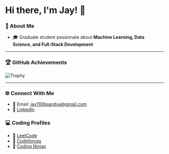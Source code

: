 # Hi there, I'm Jay! 👋

### 🚀 About Me
- 🎓 Graduate student passionate about **Machine Learning, Data Science, and Full-Stack Development**

---

### 🏆 GitHub Achievements
![Trophy](https://github-profile-trophy.vercel.app/?username=YourUsername&theme=gruvbox)

---

### 🌐 Connect With Me
- 📧 Email: jay1106pandya@gmail.com
- 💼 [LinkedIn](www.linkedin.com/in/jay-pandya-0a289b199)

### 💻 Coding Profiles
- 🏹 [LeetCode](https://leetcode.com/u/jpandya1161/)
- 🏹 [Codeforces](https://codeforces.com/profile/jpandya1161)
- 🏹 [Coding Ninjas](https://www.naukri.com/code360/profile/jaypandya)
